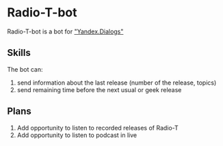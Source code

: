 # Radio-T-bot

Radio-T-bot is a bot for ["Yandex.Dialogs"](https://dialogs.yandex.ru/)

## Skills

The bot can:

1. send information about the last release (number of the release, topics)
1. send remaining time before the next usual or geek release

## Plans

1. Add opportunity to listen to recorded releases of Radio-T
1. Add opportunity to listen to podcast in live